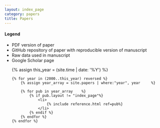 ```yaml
---
layout: index_page
category: papers
title: Papers
---
```


<div class="bibliography">

<div class="legend">
	<h4>Legend</h4>
	<ul>
		<li><i class="fa fa-file-pdf-o fa-lg"></i> PDF version of paper</li>
		<li><i class="fa fa-github fa-lg" ></i> GitHub repository of paper with reproducible version of manuscript</li>
		<li><i class="fa fa-table fa-lg" ></i> Raw data used in manuscript</li>
		<li><i class="ai ai-google-scholar ai-lg"></i> Google Scholar page</li>
	</ul>
</div>

<ol reversed>
	{% assign this_year = (site.time | date: '%Y') %}

	{% for year in (2000..this_year) reversed %}
		{% assign year_array = site.papers | where:"year", year		%}

		{% for pub in year_array 	%}
			{% if pub.layout != "index_page"%}
				<li>
					{% include reference.html ref=pub%}
				</li>
			{% endif %}
		{% endfor %}
	{% endfor %}
</ol>
</div>

